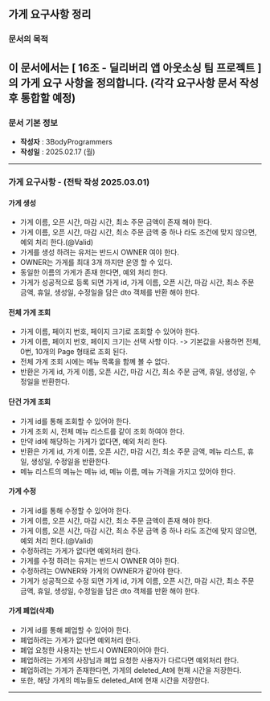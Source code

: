 ## 가게 요구사항 정리

### 문서의 목적

이 문서에서는 **[ 16조 - 딜리버리 앱 아웃소싱 팀 프로젝트 ]** 의 가게 요구 사항을 정의합니다.
(각각 요구사항 문서 작성 후 통합할 예정)
-----

### 문서 기본 정보

- **작성자** : 3BodyProgrammers
- **작성일** : 2025.02.17 (월)

-----

### 가게 요구사항 - (전탁 작성 2025.03.01)

#### 가게 생성
- 가게 이름, 오픈 시간, 마감 시간, 최소 주문 금액이 존재 해야 한다.
- 가게 이름, 오픈 시간, 마감 시간, 최소 주문 금액 중 하나 라도 조건에 맞지 않으면, 예외 처리 한다.(@Valid)
- 가게를 생성 하려는 유저는 반드시 OWNER 여야 한다.
- OWNER는 가게를 최대 3개 까지만 운영 할 수 있다.
- 동일한 이름의 가게가 존재 한다면, 예외 처리 한다.
- 가게가 성공적으로 등록 되면 가게 id, 가게 이름, 오픈 시간, 마감 시간, 최소 주문 금액, 휴일, 생성일, 수정일을 담은 dto 객체를 반환 해야 한다.

#### 전체 가게 조회
- 가게 이름, 페이지 번호, 페이지 크기로 조회할 수 있어야 한다.
- 가게 이름, 페이지 번호, 페이지 크기는 선택 사항 이다. -> 기본값을 사용하면 전체, 0번, 10개의 Page 형태로 조회 된다.
- 전체 가게 조회 시에는 메뉴 목록을 함꼐 볼 수 없다.
- 반환은 가게 id, 가게 이름, 오픈 시간, 마감 시간, 최소 주문 금액, 휴일, 생성일, 수정일을 반환한다.

#### 단건 가게 조회
- 가게 id를 통해 조회할 수 있어야 한다.
- 가게 조회 시, 전체 메뉴 리스트를 같이 조회 하여야 한다.
- 만약 id에 해당하는 가게가 없다면, 예외 처리 한다.
- 반환은 가게 id, 가게 이름, 오픈 시간, 마감 시간, 최소 주문 금액, 메뉴 리스트, 휴일, 생성일, 수정일을 반환한다.
- 메뉴 리스트의 메뉴는 메뉴 id, 메뉴 이름, 메뉴 가격을 가지고 있어야 한다.

#### 가게 수정
- 가게 id를 통해 수정할 수 있어야 한다.
- 가게 이름, 오픈 시간, 마감 시간, 최소 주문 금액이 존재 해야 한다.
- 가게 이름, 오픈 시간, 마감 시간, 최소 주문 금액 중 하나 라도 조건에 맞지 않으면, 예외 처리 한다.(@Valid)
- 수정하려는 가게가 없다면 예외처리 한다.
- 가게를 수정 하려는 유저는 반드시 OWNER 여야 한다.
- 수정하려는 OWNER와 가게의 OWNER가 같아야 한다.
- 가게가 성공적으로 수정 되면 가게 id, 가게 이름, 오픈 시간, 마감 시간, 최소 주문 금액, 휴일, 생성일, 수정일을 담은 dto 객체를 반환 해야 한다.

#### 가게 폐업(삭제)
- 가게 id를 통해 폐업할 수 있어야 한다.
- 폐업하려는 가게가 없다면 예외처리 한다.
- 폐업 요청한 사용자는 반드시 OWNER이어야 한다.
- 폐업하려는 가게의 사장님과 폐업 요청한 사용자가 다르다면 예외처리 한다.
- 폐업하려는 가게가 존재한다면, 가게의 deleted_At에 현재 시간을 저장한다.
- 또한, 해당 가게의 메뉴들도 deleted_At에 현재 시간을 저장한다.

-----